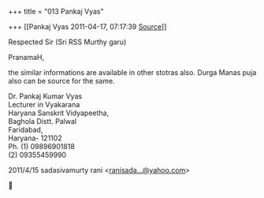 +++
title = "013 Pankaj Vyas"

+++
[[Pankaj Vyas	2011-04-17, 07:17:39 [Source](https://groups.google.com/g/bvparishat/c/aLRUnHn4-c8)]]



Respected Sir (Sri RSS Murthy garu)

PranamaH,

the similar informations are available in other stotras also. Durga Manas puja also can be source for the same.

  
Dr. Pankaj Kumar Vyas  
Lecturer in Vyakarana  
Haryana Sanskrit Vidyapeetha,  
Baghola Distt. Palwal  
Faridabad,  
Haryana- 121102  
Ph. (1) 09896901818  
   (2) 09355459990  
  
  
  

2011/4/15 sadasivamurty rani \<[ranisada...@yahoo.com]()\>



